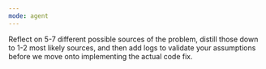 ```yaml
---
mode: agent
---
```


Reflect on 5-7 different possible sources of the problem, distill those down to 1-2 most likely sources, and then add logs to validate your assumptions before we move onto implementing the actual code fix.
